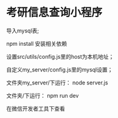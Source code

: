 # 考研信息查询小程序

导入mysql表;

npm install 安装相关依赖

设置src/utils/config.js里的host为本机地址；

自定义my_server/config.js里的mysql设置；

文件夹my_server/下运行： node server.js

文件夹/下运行： npm run dev

在微信开发者工具下查看
